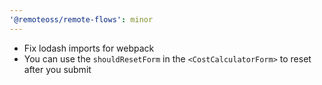 ```yaml
---
'@remoteoss/remote-flows': minor
---
```


- Fix lodash imports for webpack
- You can use the `shouldResetForm` in the `<CostCalculatorForm>` to reset after you submit
